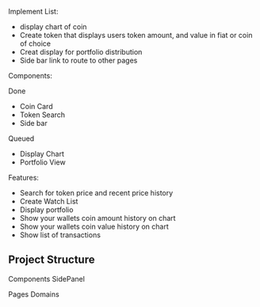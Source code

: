 Implement List: 

* display chart of coin
* Create token that displays users token amount, and value in fiat or coin of choice
* Creat display for portfolio distribution 
* Side bar link to route to other pages 



Components: 

Done
* Coin Card 
* Token Search
* Side bar

Queued
* Display Chart
* Portfolio View


Features: 

* Search for token price and recent price history 
* Create Watch List 
* Display portfolio 
* Show your wallets coin amount history on chart
* Show your wallets coin value history on chart 
* Show list of transactions 


## Project Structure
Components
    SidePanel
    
Pages
Domains